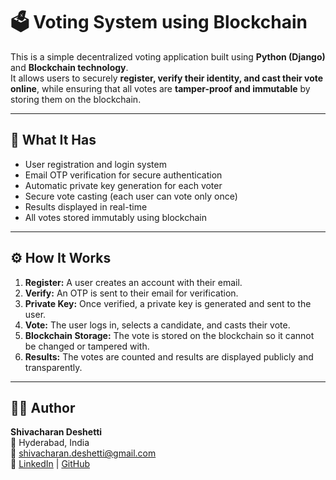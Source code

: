 # 🗳️ Voting System using Blockchain

This is a simple decentralized voting application built using **Python (Django)** and **Blockchain technology**.  
It allows users to securely **register, verify their identity, and cast their vote online**, while ensuring that all votes are **tamper-proof and immutable** by storing them on the blockchain.

---

## 📌 What It Has

- User registration and login system  
- Email OTP verification for secure authentication  
- Automatic private key generation for each voter  
- Secure vote casting (each user can vote only once)  
- Results displayed in real-time  
- All votes stored immutably using blockchain

---

## ⚙️ How It Works

1. **Register:** A user creates an account with their email.  
2. **Verify:** An OTP is sent to their email for verification.  
3. **Private Key:** Once verified, a private key is generated and sent to the user.  
4. **Vote:** The user logs in, selects a candidate, and casts their vote.  
5. **Blockchain Storage:** The vote is stored on the blockchain so it cannot be changed or tampered with.  
6. **Results:** The votes are counted and results are displayed publicly and transparently.

---

## 👨‍💻 Author

**Shivacharan Deshetti**  
📍 Hyderabad, India  
📧 [shivacharan.deshetti@gmail.com](mailto:shivacharan.deshetti@gmail.com)  
🔗 [LinkedIn](https://linkedin.com/in/shivacharan-deshetti) | [GitHub](https://github.com/Shivacharan369)
